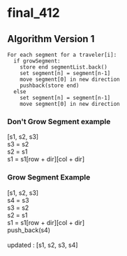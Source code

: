 # final_412

## Algorithm Version 1
```
For each segment for a traveler[i]:
  if growSegment:
    store end segmentList.back()
    set segment[n] = segment[n-1]
    move segment[0] in new direction
    pushback(store end)
  else
    set segment[n] = segment[n-1]
    move segment[0] in new direction
```
### Don't Grow Segment example
[s1, s2, s3] <br />
s3 = s2 <br />
s2 = s1 <br />
s1 = s1[row + dir][col + dir]

### Grow Segment Example
[s1, s2, s3] <br />
s4 = s3 <br />
s3 = s2 <br />
s2 = s1 <br />
s1 = s1[row + dir][col + dir] <br />
push_back(s4) <br />
<br />
updated : [s1, s2, s3, s4]

